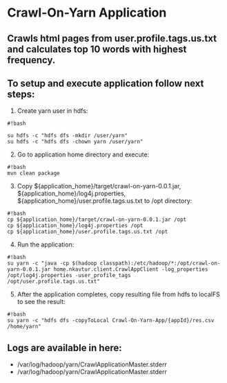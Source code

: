 # Crawl-On-Yarn Application #

## Crawls html pages from user.profile.tags.us.txt and calculates top 10 words with highest frequency.  ##
## To setup and execute application follow next steps: ##

1) Create yarn user in hdfs:

```
#!bash

su hdfs -c "hdfs dfs -mkdir /user/yarn"
su hdfs -c "hdfs dfs -chown yarn /user/yarn"
```
2) Go to application home directory and execute:
```
#!bash
mvn clean package
```
3) Copy ${application_home}/target/crawl-on-yarn-0.0.1.jar, ${application_home}/log4j.properties, ${application_home}/user.profile.tags.us.txt to /opt directory:
```
#!bash
cp ${application_home}/target/crawl-on-yarn-0.0.1.jar /opt
cp ${application_home}/log4j.properties /opt
cp ${application_home}/user.profile.tags.us.txt /opt
```
4) Run the application:
```
#!bash
su yarn -c "java -cp $(hadoop classpath):/etc/hadoop/*:/opt/crawl-on-yarn-0.0.1.jar home.nkavtur.client.CrawlAppClient -log_properties /opt/log4j.properties -user_profile_tags /opt/user.profile.tags.us.txt"
```
5) After the application completes, copy resulting file from hdfs to localFS to see the result:
```
#!bash
su yarn -c "hdfs dfs -copyToLocal Crawl-On-Yarn-App/{appId}/res.csv /home/yarn"
```


## Logs are available in here:  ##
* /var/log/hadoop/yarn/CrawlApplicationMaster.stderr
* /var/log/hadoop/yarn/CrawlApplicationMaster.stderr